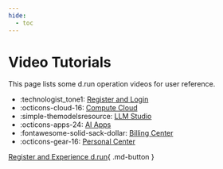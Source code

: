 ```yaml
---
hide:
  - toc
---
```


# Video Tutorials

This page lists some d.run operation videos for user reference.

<div class="grid cards" markdown>

- :technologist_tone1: [Register and Login](./login.md)
- :octicons-cloud-16: [Compute Cloud](./zestu.md)
- :simple-themodelsresource: [LLM Studio](./models.md)
- :octicons-apps-24: [AI Apps](./ai-app.md)
- :fontawesome-solid-sack-dollar: [Billing Center](./bills.md)
- :octicons-gear-16: [Personal Center](./login.md)

</div>

[Register and Experience d.run](https://console.d.run/){ .md-button }
